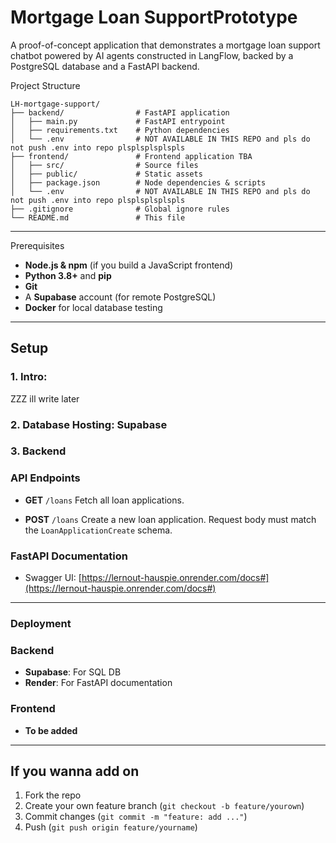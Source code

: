 # Mortgage Loan SupportPrototype

A proof-of-concept application that demonstrates a mortgage loan support chatbot powered by AI agents constructed in LangFlow, backed by a PostgreSQL database and a FastAPI backend.

Project Structure

```plaintext
LH-mortgage-support/
├── backend/                # FastAPI application
│   ├── main.py             # FastAPI entrypoint
│   ├── requirements.txt    # Python dependencies
│   └── .env                # NOT AVAILABLE IN THIS REPO and pls do not push .env into repo plsplsplsplspls
├── frontend/               # Frontend application TBA
│   ├── src/                # Source files
│   ├── public/             # Static assets
│   ├── package.json        # Node dependencies & scripts
│   └── .env                # NOT AVAILABLE IN THIS REPO and pls do not push .env into repo plsplsplsplspls
├── .gitignore              # Global ignore rules
└── README.md               # This file
```

---

Prerequisites

* **Node.js & npm** (if you build a JavaScript frontend)
* **Python 3.8+** and **pip**
* **Git**
* A **Supabase** account (for remote PostgreSQL)
* **Docker** for local database testing

---

## Setup

### 1. Intro:

ZZZ ill write later

### 2. Database Hosting: Supabase

### 3. Backend
### API Endpoints

* **GET** `/loans`
  Fetch all loan applications.

* **POST** `/loans`
  Create a new loan application.
  Request body must match the `LoanApplicationCreate` schema.

### FastAPI Documentation

* Swagger UI: [https://lernout-hauspie.onrender.com/docs#](https://lernout-hauspie.onrender.com/docs#)

---

### Deployment

### Backend
* **Supabase**: For SQL DB
* **Render**: For FastAPI documentation

### Frontend

* **To be added**

---

## If you wanna add on 

1. Fork the repo
2. Create your own feature branch (`git checkout -b feature/yourown`)
3. Commit changes (`git commit -m "feature: add ..."`)
4. Push (`git push origin feature/yourname`)
